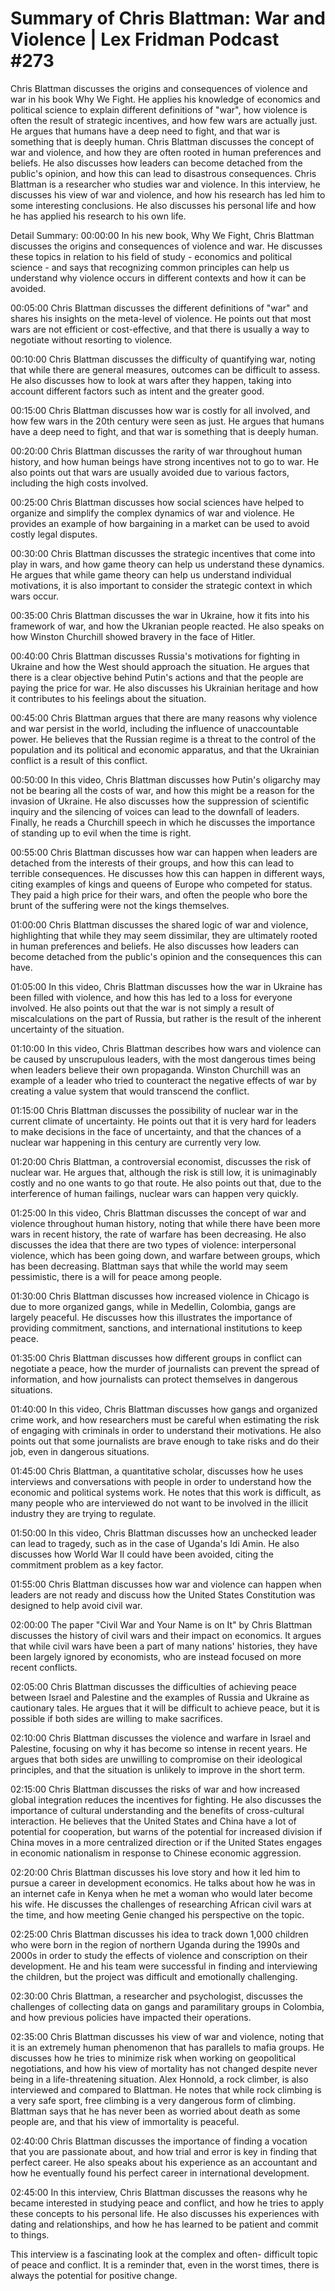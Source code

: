 # Summary of Chris Blattman: War and Violence | Lex Fridman Podcast #273

Chris Blattman discusses the origins and consequences of violence and war in his book Why We Fight. He applies his knowledge of economics and political science to explain different definitions of "war", how violence is often the result of strategic incentives, and how few wars are actually just. He argues that humans have a deep need to fight, and that war is something that is deeply human.
Chris Blattman discusses the concept of war and violence, and how they are often rooted in human preferences and beliefs. He also discusses how leaders can become detached from the public's opinion, and how this can lead to disastrous consequences.
Chris Blattman is a researcher who studies war and violence. In this interview, he discusses his view of war and violence, and how his research has led him to some interesting conclusions. He also discusses his personal life and how he has applied his research to his own life.

Detail Summary: 
00:00:00
In his new book, Why We Fight, Chris Blattman discusses the origins and consequences of violence and war. He discusses these topics in relation to his field of study - economics and political science - and says that recognizing common principles can help us understand why violence occurs in different contexts and how it can be avoided.

00:05:00
Chris Blattman discusses the different definitions of "war" and shares his insights on the meta-level of violence. He points out that most wars are not efficient or cost-effective, and that there is usually a way to negotiate without resorting to violence.

00:10:00
Chris Blattman discusses the difficulty of quantifying war, noting that while there are general measures, outcomes can be difficult to assess. He also discusses how to look at wars after they happen, taking into account different factors such as intent and the greater good.

00:15:00
Chris Blattman discusses how war is costly for all involved, and how few wars in the 20th century were seen as just. He argues that humans have a deep need to fight, and that war is something that is deeply human.

00:20:00
Chris Blattman discusses the rarity of war throughout human history, and how human beings have strong incentives not to go to war. He also points out that wars are usually avoided due to various factors, including the high costs involved.

00:25:00
Chris Blattman discusses how social sciences have helped to organize and simplify the complex dynamics of war and violence. He provides an example of how bargaining in a market can be used to avoid costly legal disputes.

00:30:00
Chris Blattman discusses the strategic incentives that come into play in wars, and how game theory can help us understand these dynamics. He argues that while game theory can help us understand individual motivations, it is also important to consider the strategic context in which wars occur.

00:35:00
Chris Blattman discusses the war in Ukraine, how it fits into his framework of war, and how the Ukranian people reacted. He also speaks on how Winston Churchill showed bravery in the face of Hitler.

00:40:00
Chris Blattman discusses Russia's motivations for fighting in Ukraine and how the West should approach the situation. He argues that there is a clear objective behind Putin's actions and that the people are paying the price for war. He also discusses his Ukrainian heritage and how it contributes to his feelings about the situation.

00:45:00
Chris Blattman argues that there are many reasons why violence and war persist in the world, including the influence of unaccountable power. He believes that the Russian regime is a threat to the control of the population and its political and economic apparatus, and that the Ukrainian conflict is a result of this conflict.

00:50:00
In this video, Chris Blattman discusses how Putin's oligarchy may not be bearing all the costs of war, and how this might be a reason for the invasion of Ukraine. He also discusses how the suppression of scientific inquiry and the silencing of voices can lead to the downfall of leaders. Finally, he reads a Churchill speech in which he discusses the importance of standing up to evil when the time is right.

00:55:00
Chris Blattman discusses how war can happen when leaders are detached from the interests of their groups, and how this can lead to terrible consequences. He discusses how this can happen in different ways, citing examples of kings and queens of Europe who competed for status. They paid a high price for their wars, and often the people who bore the brunt of the suffering were not the kings themselves.

01:00:00
Chris Blattman discusses the shared logic of war and violence, highlighting that while they may seem dissimilar, they are ultimately rooted in human preferences and beliefs. He also discusses how leaders can become detached from the public's opinion and the consequences this can have.

01:05:00
In this video, Chris Blattman discusses how the war in Ukraine has been filled with violence, and how this has led to a loss for everyone involved. He also points out that the war is not simply a result of miscalculations on the part of Russia, but rather is the result of the inherent uncertainty of the situation.

01:10:00
In this video, Chris Blattman describes how wars and violence can be caused by unscrupulous leaders, with the most dangerous times being when leaders believe their own propaganda. Winston Churchill was an example of a leader who tried to counteract the negative effects of war by creating a value system that would transcend the conflict.

01:15:00
Chris Blattman discusses the possibility of nuclear war in the current climate of uncertainty. He points out that it is very hard for leaders to make decisions in the face of uncertainty, and that the chances of a nuclear war happening in this century are currently very low.

01:20:00
Chris Blattman, a controversial economist, discusses the risk of nuclear war. He argues that, although the risk is still low, it is unimaginably costly and no one wants to go that route. He also points out that, due to the interference of human failings, nuclear wars can happen very quickly.

01:25:00
In this video, Chris Blattman discusses the concept of war and violence throughout human history, noting that while there have been more wars in recent history, the rate of warfare has been decreasing. He also discusses the idea that there are two types of violence: interpersonal violence, which has been going down, and warfare between groups, which has been decreasing. Blattman says that while the world may seem pessimistic, there is a will for peace among people.

01:30:00
Chris Blattman discusses how increased violence in Chicago is due to more organized gangs, while in Medellin, Colombia, gangs are largely peaceful. He discusses how this illustrates the importance of providing commitment, sanctions, and international institutions to keep peace.

01:35:00
Chris Blattman discusses how different groups in conflict can negotiate a peace, how the murder of journalists can prevent the spread of information, and how journalists can protect themselves in dangerous situations.

01:40:00
In this video, Chris Blattman discusses how gangs and organized crime work, and how researchers must be careful when estimating the risk of engaging with criminals in order to understand their motivations. He also points out that some journalists are brave enough to take risks and do their job, even in dangerous situations.

01:45:00
Chris Blattman, a quantitative scholar, discusses how he uses interviews and conversations with people in order to understand how the economic and political systems work. He notes that this work is difficult, as many people who are interviewed do not want to be involved in the illicit industry they are trying to regulate.

01:50:00
In this video, Chris Blattman discusses how an unchecked leader can lead to tragedy, such as in the case of Uganda's Idi Amin. He also discusses how World War II could have been avoided, citing the commitment problem as a key factor.

01:55:00
Chris Blattman discusses how war and violence can happen when leaders are not ready and discuss how the United States Constitution was designed to help avoid civil war.

02:00:00
The paper "Civil War and Your Name is on It" by Chris Blattman discusses the history of civil wars and their impact on economics. It argues that while civil wars have been a part of many nations' histories, they have been largely ignored by economists, who are instead focused on more recent conflicts.

02:05:00
Chris Blattman discusses the difficulties of achieving peace between Israel and Palestine and the examples of Russia and Ukraine as cautionary tales. He argues that it will be difficult to achieve peace, but it is possible if both sides are willing to make sacrifices.

02:10:00
Chris Blattman discusses the violence and warfare in Israel and Palestine, focusing on why it has become so intense in recent years. He argues that both sides are unwilling to compromise on their ideological principles, and that the situation is unlikely to improve in the short term.

02:15:00
Chris Blattman discusses the risks of war and how increased global integration reduces the incentives for fighting. He also discusses the importance of cultural understanding and the benefits of cross-cultural interaction. He believes that the United States and China have a lot of potential for cooperation, but warns of the potential for increased division if China moves in a more centralized direction or if the United States engages in economic nationalism in response to Chinese economic aggression.

02:20:00
Chris Blattman discusses his love story and how it led him to pursue a career in development economics. He talks about how he was in an internet cafe in Kenya when he met a woman who would later become his wife. He discusses the challenges of researching African civil wars at the time, and how meeting Genie changed his perspective on the topic.

02:25:00
Chris Blattman discusses his idea to track down 1,000 children who were born in the region of northern Uganda during the 1990s and 2000s in order to study the effects of violence and conscription on their development. He and his team were successful in finding and interviewing the children, but the project was difficult and emotionally challenging.

02:30:00
Chris Blattman, a researcher and psychologist, discusses the challenges of collecting data on gangs and paramilitary groups in Colombia, and how previous policies have impacted their operations.

02:35:00
Chris Blattman discusses his view of war and violence, noting that it is an extremely human phenomenon that has parallels to mafia groups. He discusses how he tries to minimize risk when working on geopolitical negotiations, and how his view of mortality has not changed despite never being in a life-threatening situation. Alex Honnold, a rock climber, is also interviewed and compared to Blattman. He notes that while rock climbing is a very safe sport, free climbing is a very dangerous form of climbing. Blattman says that he has never been as worried about death as some people are, and that his view of immortality is peaceful.

02:40:00
Chris Blattman discusses the importance of finding a vocation that you are passionate about, and how trial and error is key in finding that perfect career. He also speaks about his experience as an accountant and how he eventually found his perfect career in international development.

02:45:00
In this interview, Chris Blattman discusses the reasons why he became interested in studying peace and conflict, and how he tries to apply these concepts to his personal life. He also discusses his experiences with dating and relationships, and how he has learned to be patient and commit to things.

This interview is a fascinating look at the complex and often- difficult topic of peace and conflict. It is a reminder that, even in the worst times, there is always the potential for positive change.

